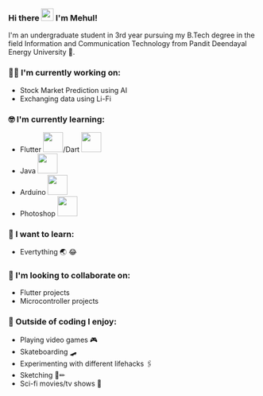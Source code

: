 ### Hi there <img src="https://media.giphy.com/media/hvRJCLFzcasrR4ia7z/giphy.gif" width="25px"> I'm Mehul!

I'm an undergraduate student in 3rd year pursuing my B.Tech degree in the field Information and Communication Technology from Pandit Deendayal Energy University 🏫.


### :technologist: I'm currently working on:

- Stock Market Prediction using AI
- Exchanging data using Li-Fi

### :nerd_face: I'm currently learning:

- Flutter <img src="https://github.com/mehulsudrik2310/mehulsudrik2310/tree/master/assets/flutter.png" height="auto" width="40">/Dart <img src="https://github.com/mehulsudrik2310/mehulsudrik2310/tree/master/assets/dart.jfif" height="auto" width="40">
- Java <img src="https://github.com/mehulsudrik2310/mehulsudrik2310/tree/master/assets/java.png" height="auto" width="40">
- Arduino <img src="https://github.com/mehulsudrik2310/mehulsudrik2310/tree/master/assets/arduino.png" height="auto" width="40">
- Photoshop <img src="https://github.com/mehulsudrik2310/mehulsudrik2310/tree/master/assets/photoshop.png" height="auto" width="40">

### :thinking: I want to learn:

- Evertything 🌏 😂

### 👯 I'm looking to collaborate on:

- Flutter projects
- Microcontroller projects

### 🧠 Outside of coding I enjoy:

- Playing video games 🎮
- Skateboarding 🛹
- Experimenting with different lifehacks 🖇
- Sketching 🔲✏
- Sci-fi movies/tv shows 🖖
